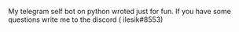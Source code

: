 My telegram self bot on python wroted just for fun. If you have some questions write me to the discord ( ilesik#8553)
